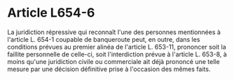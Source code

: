 # Article L654-6

La juridiction répressive qui reconnaît l'une des personnes mentionnées à l'article L. 654-1 coupable de banqueroute peut, en outre, dans les conditions prévues au premier alinéa de l'article L. 653-11, prononcer soit la faillite personnelle de celle-ci, soit l'interdiction prévue à l'article L. 653-8, à moins qu'une juridiction civile ou commerciale ait déjà prononcé une telle mesure par une décision définitive prise à l'occasion des mêmes faits.
